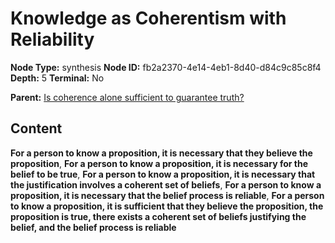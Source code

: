 # Knowledge as Coherentism with Reliability

**Node Type:** synthesis
**Node ID:** fb2a2370-4e14-4eb1-8d40-d84c9c85c8f4
**Depth:** 5
**Terminal:** No

**Parent:** [Is coherence alone sufficient to guarantee truth?](is-coherence-alone-sufficient-to-guarantee-truth-antithesis-1d04a3e1-64db-4b67-9026-42371958f800.md)

## Content

**For a person to know a proposition, it is necessary that they believe the proposition**, **For a person to know a proposition, it is necessary for the belief to be true**, **For a person to know a proposition, it is necessary that the justification involves a coherent set of beliefs**, **For a person to know a proposition, it is necessary that the belief process is reliable**, **For a person to know a proposition, it is sufficient that they believe the proposition, the proposition is true, there exists a coherent set of beliefs justifying the belief, and the belief process is reliable**
